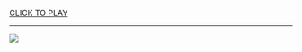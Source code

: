 
<a href="https://premium76.site?title=unblocked_game_cookie_clicker&ref=13M">CLICK TO PLAY</a></h3>
<hr>

<a href="https://premium76.site?title=unblocked_game_cookie_clicker&ref=13M"><img src="https://clearcache.store/games.png"></a>


